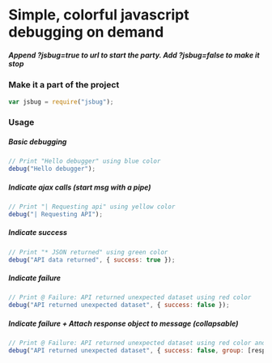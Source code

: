 # Simple, colorful javascript debugging on demand

##### Append ?jsbug=true to url to start the party. Add ?jsbug=false to make it stop

### Make it a part of the project
```javascript
var jsbug = require("jsbug");
```

### Usage

##### Basic debugging
```javascript
// Print "Hello debugger" using blue color
debug("Hello debugger"); 
```

##### Indicate ajax calls (start msg with a pipe)
```javascript
// Print "| Requesting api" using yellow color
debug("| Requesting API"); 
```

##### Indicate success
```javascript
// Print "* JSON returned" using green color
debug("API data returned", { success: true }); 
```

##### Indicate failure
```javascript
// Print @ Failure: API returned unexpected dataset using red color
debug("API returned unexpected dataset", { success: false }); 
```

##### Indicate failure + Attach response object to message (collapsable)
```javascript
// Print @ Failure: API returned unexpected dataset using red color and make response object inspectable
debug("API returned unexpected dataset", { success: false, group: [response] }); 
